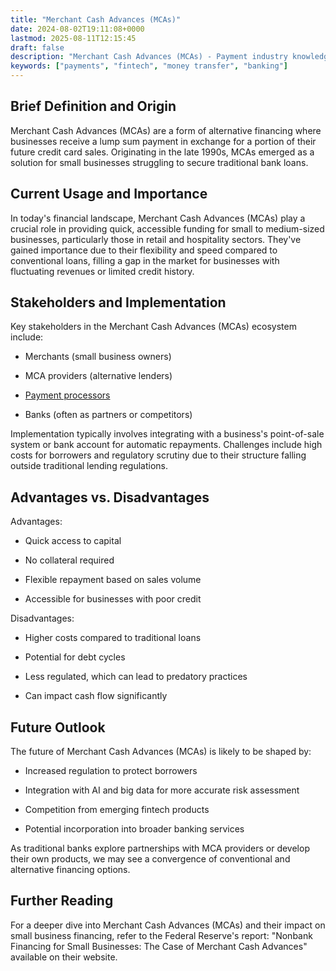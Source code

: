 ```yaml
---
title: "Merchant Cash Advances (MCAs)"
date: 2024-08-02T19:11:08+0000
lastmod: 2025-08-11T12:15:45
draft: false
description: "Merchant Cash Advances (MCAs) - Payment industry knowledge and insights"
keywords: ["payments", "fintech", "money transfer", "banking"]
---
```


## Brief Definition and Origin

Merchant Cash Advances (MCAs) are a form of alternative financing where businesses receive a lump sum payment in exchange for a portion of their future credit card sales. Originating in the late 1990s, MCAs emerged as a solution for small businesses struggling to secure traditional bank loans.

## Current Usage and Importance

In today's financial landscape, Merchant Cash Advances (MCAs) play a crucial role in providing quick, accessible funding for small to medium-sized businesses, particularly those in retail and hospitality sectors. They've gained importance due to their flexibility and speed compared to conventional loans, filling a gap in the market for businesses with fluctuating revenues or limited credit history.

## Stakeholders and Implementation

Key stakeholders in the Merchant Cash Advances (MCAs) ecosystem include:

- Merchants (small business owners)

- MCA providers (alternative lenders)

- [Payment processors](https://faisalkhanllc.xyz/resources/payments-wiki/p/payment-processor/)

- Banks (often as partners or competitors)

Implementation typically involves integrating with a business's point-of-sale system or bank account for automatic repayments. Challenges include high costs for borrowers and regulatory scrutiny due to their structure falling outside traditional lending regulations.

## Advantages vs. Disadvantages

Advantages:

- Quick access to capital

- No collateral required

- Flexible repayment based on sales volume

- Accessible for businesses with poor credit

Disadvantages:

- Higher costs compared to traditional loans

- Potential for debt cycles

- Less regulated, which can lead to predatory practices

- Can impact cash flow significantly

## Future Outlook

The future of Merchant Cash Advances (MCAs) is likely to be shaped by:

- Increased regulation to protect borrowers

- Integration with AI and big data for more accurate risk assessment

- Competition from emerging fintech products

- Potential incorporation into broader banking services

As traditional banks explore partnerships with MCA providers or develop their own products, we may see a convergence of conventional and alternative financing options.

## Further Reading

For a deeper dive into Merchant Cash Advances (MCAs) and their impact on small business financing, refer to the Federal Reserve's report: "Nonbank Financing for Small Businesses: The Case of Merchant Cash Advances" available on their website.